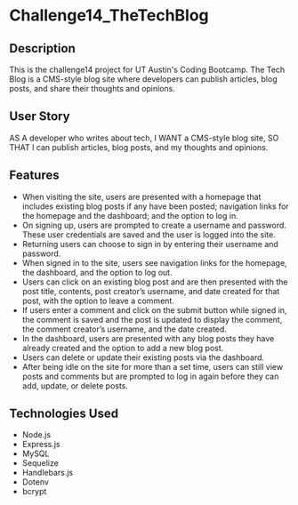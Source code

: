 # Challenge14_TheTechBlog

## Description
This is the challenge14 project for UT Austin's Coding Bootcamp. The Tech Blog is a CMS-style blog site where developers can publish articles, blog posts, and share their thoughts and opinions.

## User Story
AS A developer who writes about tech,
I WANT a CMS-style blog site,
SO THAT I can publish articles, blog posts, and my thoughts and opinions.

## Features
- When visiting the site, users are presented with a homepage that includes existing blog posts if any have been posted; navigation links for the homepage and the dashboard; and the option to log in.
- On signing up, users are prompted to create a username and password. These user credentials are saved and the user is logged into the site.
- Returning users can choose to sign in by entering their username and password.
- When signed in to the site, users see navigation links for the homepage, the dashboard, and the option to log out.
- Users can click on an existing blog post and are then presented with the post title, contents, post creator’s username, and date created for that post, with the option to leave a comment.
- If users enter a comment and click on the submit button while signed in, the comment is saved and the post is updated to display the comment, the comment creator’s username, and the date created.
- In the dashboard, users are presented with any blog posts they have already created and the option to add a new blog post.
- Users can delete or update their existing posts via the dashboard.
- After being idle on the site for more than a set time, users can still view posts and comments but are prompted to log in again before they can add, update, or delete posts.

## Technologies Used

- Node.js
- Express.js
- MySQL
- Sequelize
- Handlebars.js
- Dotenv
- bcrypt
